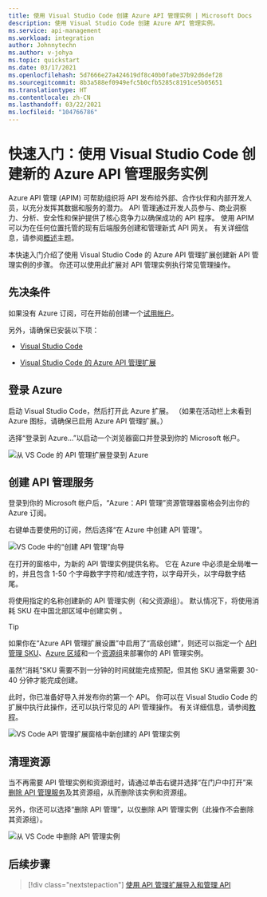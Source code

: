 ```yaml
---
title: 使用 Visual Studio Code 创建 Azure API 管理实例 | Microsoft Docs
description: 使用 Visual Studio Code 创建 Azure API 管理实例。
ms.service: api-management
ms.workload: integration
author: Johnnytechn
ms.author: v-johya
ms.topic: quickstart
ms.date: 03/17/2021
ms.openlocfilehash: 5d7666e27a424619df8c40b0fa0e37b92d6def28
ms.sourcegitcommit: 8b3a588ef0949efc5b0cfb5285c8191ce5b05651
ms.translationtype: HT
ms.contentlocale: zh-CN
ms.lasthandoff: 03/22/2021
ms.locfileid: "104766786"
---
```

# <a name="quickstart-create-a-new-azure-api-management-service-instance-using-visual-studio-code"></a>快速入门：使用 Visual Studio Code 创建新的 Azure API 管理服务实例

Azure API 管理 (APIM) 可帮助组织将 API 发布给外部、合作伙伴和内部开发人员，以充分发挥其数据和服务的潜力。 API 管理通过开发人员参与、商业洞察力、分析、安全性和保护提供了核心竞争力以确保成功的 API 程序。 使用 APIM 可以为在任何位置托管的现有后端服务创建和管理新式 API 网关。 有关详细信息，请参阅[概述](api-management-key-concepts.md)主题。

本快速入门介绍了使用 Visual Studio Code 的 Azure API 管理扩展创建新 API 管理实例的步骤。 你还可以使用此扩展对 API 管理实例执行常见管理操作。

## <a name="prerequisites"></a>先决条件

如果没有 Azure 订阅，可在开始前创建一个[试用帐户](https://www.microsoft.com/china/azure/index.html?fromtype=cn)。

另外，请确保已安装以下项：

- [Visual Studio Code](https://code.visualstudio.com/)

- [Visual Studio Code 的 Azure API 管理扩展](https://marketplace.visualstudio.com/items?itemName=ms-azuretools.vscode-apimanagement&ssr=false#overview)

## <a name="sign-in-to-azure"></a>登录 Azure

启动 Visual Studio Code，然后打开此 Azure 扩展。 （如果在活动栏上未看到 Azure 图标，请确保已启用 Azure API 管理扩展。）

选择“登录到 Azure...”以启动一个浏览器窗口并登录到你的 Microsoft 帐户。

![从 VS Code 的 API 管理扩展登录到 Azure](./media/vscode-create-service-instance/vscode-apim-login.png)

## <a name="create-an-api-management-service"></a>创建 API 管理服务

登录到你的 Microsoft 帐户后，“Azure：API 管理”资源管理器窗格会列出你的 Azure 订阅。

右键单击要使用的订阅，然后选择“在 Azure 中创建 API 管理”。

![VS Code 中的“创建 API 管理”向导](./media/vscode-create-service-instance/vscode-apim-create.png)

在打开的窗格中，为新的 API 管理实例提供名称。 它在 Azure 中必须是全局唯一的，并且包含 1-50 个字母数字字符和/或连字符，以字母开头，以字母数字结尾。

将使用指定的名称创建新的 API 管理实例（和父资源组）。 默认情况下，将使用消耗 SKU 在中国北部区域中创建实例 。

> [!TIP]
> 如果你在“Azure API 管理扩展设置”中启用了“高级创建”，则还可以指定一个 [API 管理 SKU](https://www.azure.cn/pricing/details/api-management/)、[Azure 区域](https://status.azure.com/en-us/status)和一个[资源组](../azure-resource-manager/management/overview.md)来部署你的 API 管理实例。
>
> 虽然“消耗”SKU 需要不到一分钟的时间就能完成预配，但其他 SKU 通常需要 30-40 分钟才能完成创建。

此时，你已准备好导入并发布你的第一个 API。 你可以在 Visual Studio Code 的扩展中执行此操作，还可以执行常见的 API 管理操作。 有关详细信息，请参阅[教程](visual-studio-code-tutorial.md)。

![VS Code API 管理扩展窗格中新创建的 API 管理实例](./media/vscode-create-service-instance/vscode-apim-instance.png)

## <a name="clean-up-resources"></a>清理资源

当不再需要 API 管理实例和资源组时，请通过单击右键并选择“在门户中打开”来[删除 API 管理服务](get-started-create-service-instance.md#clean-up-resources)及其资源组，从而删除该实例和资源组。

另外，你还可以选择“删除 API 管理”，以仅删除 API 管理实例（此操作不会删除其资源组）。

![从 VS Code 中删除 API 管理实例](./media/vscode-create-service-instance/vscode-apim-delete.png)

## <a name="next-steps"></a>后续步骤

> [!div class="nextstepaction"]
> [使用 API 管理扩展导入和管理 API](visual-studio-code-tutorial.md)

